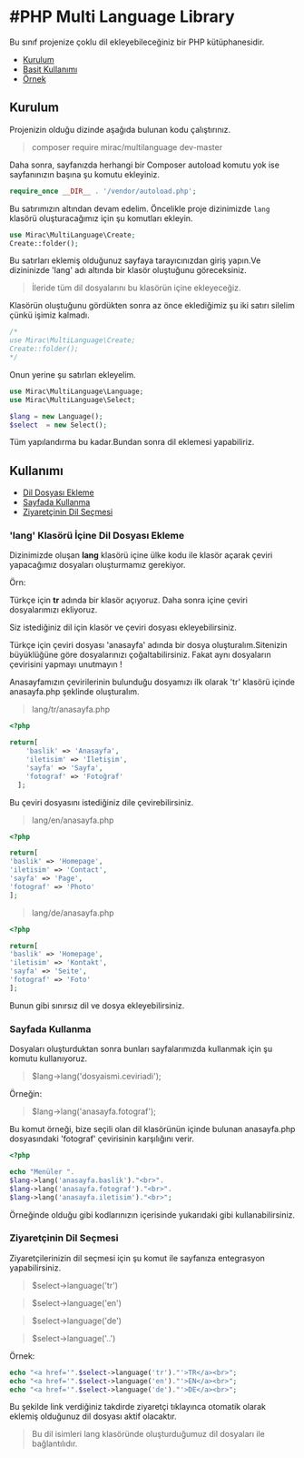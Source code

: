 #PHP Multi Language Library
========

Bu sınıf projenize çoklu dil ekleyebileceğiniz bir PHP kütüphanesidir.

- [Kurulum](#kurulum)
- [Basit Kullanımı](#kullanımı)
- [Örnek](#ornek)


<a href="#kurulum"></a>
## Kurulum

Projenizin olduğu dizinde aşağıda bulunan kodu çalıştırınız.

> composer require mirac/multilanguage dev-master


Daha sonra, sayfanızda herhangi bir Composer autoload komutu yok ise sayfanınızın başına şu komutu ekleyiniz.

```php
require_once __DIR__ . '/vendor/autoload.php';
```
Bu satırımızın altından devam edelim. Öncelikle proje dizinimizde ```lang``` klasörü oluşturacağımız için şu komutları ekleyin.
```php
use Mirac\MultiLanguage\Create;
Create::folder();
```
Bu satırları eklemiş olduğunuz sayfaya tarayıcınızdan giriş yapın.Ve dizininizde 'lang' adı altında bir klasör oluştuğunu göreceksiniz.

> İleride tüm dil dosyalarını bu klasörün içine ekleyeceğiz.

Klasörün oluştuğunu gördükten sonra az önce eklediğimiz şu iki satırı silelim çünkü işimiz kalmadı.

```php
/*
use Mirac\MultiLanguage\Create;
Create::folder();
*/
```

Onun yerine şu satırları ekleyelim.

```php
use Mirac\MultiLanguage\Language;
use Mirac\MultiLanguage\Select;

$lang = new Language();
$select  = new Select();
```
Tüm yapılandırma bu kadar.Bundan sonra dil eklemesi yapabiliriz.

<a href="#kullanımı"></a>
## Kullanımı

- [Dil Dosyası Ekleme](#lang-klasörü-İçine-dil-dosyası-ekleme)
- [Sayfada Kullanma](#sayfada-kullanma)
- [Ziyaretçinin Dil Seçmesi](#ziyaretçinin-dil-seçmesi)


<a href="#dosya-ekle"></a>
### 'lang' Klasörü İçine Dil Dosyası Ekleme

Dizinimizde oluşan <b>lang</b> klasörü içine ülke kodu ile klasör açarak çeviri yapacağımız dosyaları oluşturmamız gerekiyor.

Örn:

Türkçe için <b>tr</b> adında bir klasör açıyoruz.
Daha sonra içine çeviri dosyalarımızı ekliyoruz.

Siz istediğiniz dil için klasör ve çeviri dosyası ekleyebilirsiniz.

Türkçe için çeviri dosyası 'anasayfa' adında bir dosya oluşturalım.Sitenizin büyüklüğüne göre dosyalarınızı çoğaltabilirsiniz.
Fakat aynı dosyaların çevirisini yapmayı unutmayın !

Anasayfamızın çevirilerinin bulunduğu dosyamızı ilk olarak 'tr' klasörü içinde anasayfa.php şeklinde oluşturalım.
> lang/tr/anasayfa.php

```php
<?php

return[
    'baslik' => 'Anasayfa',
    'iletisim' => 'İletişim',
    'sayfa' => 'Sayfa',
    'fotograf' => 'Fotoğraf'
  ];

  ```
  Bu çeviri dosyasını istediğiniz dile çevirebilirsiniz.

  > lang/en/anasayfa.php

  ```php
  <?php

  return[
  'baslik' => 'Homepage',
  'iletisim' => 'Contact',
  'sayfa' => 'Page',
  'fotograf' => 'Photo'
  ];

  ```

  > lang/de/anasayfa.php

  ```php
  <?php

  return[
  'baslik' => 'Homepage',
  'iletisim' => 'Kontakt',
  'sayfa' => 'Seite',
  'fotograf' => 'Foto'
  ];

  ```

  Bunun gibi sınırsız dil ve dosya ekleyebilirsiniz.

  <a href="#ozel-input"></a>
  ### Sayfada Kullanma

  Dosyaları oluşturduktan sonra bunları sayfalarımızda kullanmak için şu komutu kullanıyoruz.

  > $lang->lang('dosyaismi.ceviriadi');

  Örneğin:

  > $lang->lang('anasayfa.fotograf');

  Bu komut örneği, bize seçili olan dil klasörünün içinde bulunan anasayfa.php dosyasındaki 'fotograf' çevirisinin karşılığını verir.

  ```php
  <?php

  echo "Menüler ".
  $lang->lang('anasayfa.baslik')."<br>".
  $lang->lang('anasayfa.fotograf')."<br>".
  $lang->lang('anasayfa.iletisim')."<br>";
  ```

  Örneğinde olduğu gibi kodlarınızın içerisinde yukarıdaki gibi kullanabilirsiniz.


  ### Ziyaretçinin Dil Seçmesi


  Ziyaretçilerinizin dil seçmesi için şu komut ile sayfanıza entegrasyon yapabilirsiniz.

  > $select->language('tr')

  > $select->language('en')

  > $select->language('de')
  
  > $select->language('..')

  Örnek:
  ```php
  echo "<a href='".$select->language('tr')."'>TR</a><br>";
  echo "<a href='".$select->language('en')."'>EN</a><br>";
  echo "<a href='".$select->language('de')."'>DE</a><br>";
  ```

  Bu şekilde link verdiğiniz takdirde ziyaretçi tıklayınca otomatik olarak eklemiş olduğunuz dil dosyası aktif olacaktır.

  > Bu dil isimleri lang klasöründe oluşturduğumuz dil dosyaları ile bağlantılıdır.

